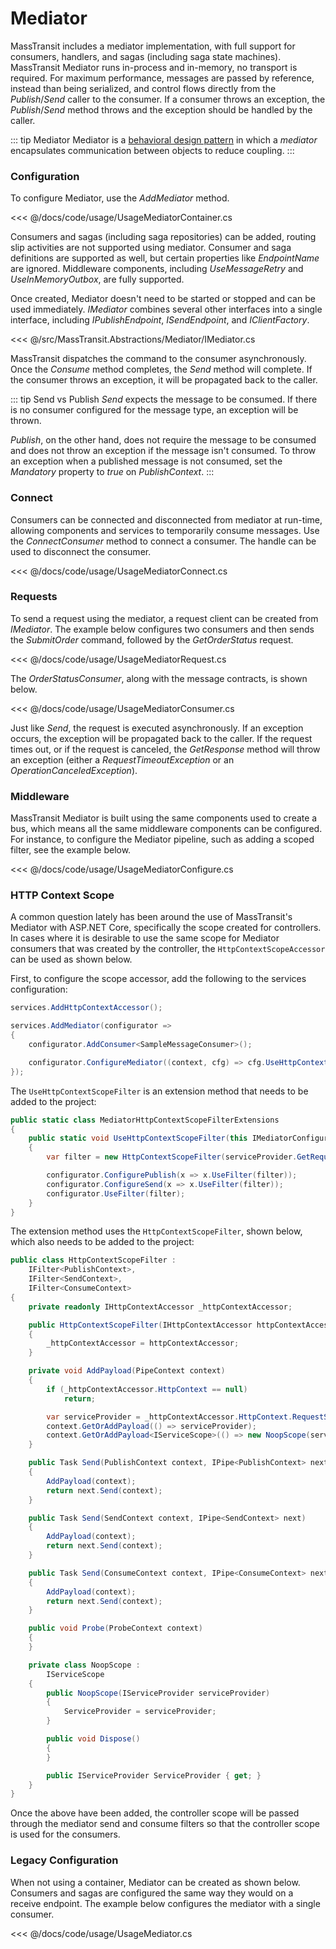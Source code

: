 # Mediator

MassTransit includes a mediator implementation, with full support for consumers, handlers, and sagas (including saga state machines). MassTransit Mediator runs in-process and in-memory, no transport is required. For maximum performance, messages are passed by reference, instead than being serialized, and control flows directly from the _Publish_/_Send_ caller to the consumer. If a consumer throws an exception, the _Publish_/_Send_ method throws and the exception should be handled by the caller.

::: tip Mediator
Mediator is a [behavioral design pattern](https://en.wikipedia.org/wiki/Mediator_pattern) in which a _mediator_ encapsulates communication between objects to reduce coupling.
:::

### Configuration

To configure Mediator, use the _AddMediator_ method.

<<< @/docs/code/usage/UsageMediatorContainer.cs

Consumers and sagas (including saga repositories) can be added, routing slip activities are not supported using mediator. Consumer and saga definitions are supported as well, but certain properties like _EndpointName_ are ignored. Middleware components, including _UseMessageRetry_ and _UseInMemoryOutbox_, are fully supported.

Once created, Mediator doesn't need to be started or stopped and can be used immediately. _IMediator_ combines several other interfaces into a single interface, including _IPublishEndpoint_, _ISendEndpoint_, and _IClientFactory_.

<<< @/src/MassTransit.Abstractions/Mediator/IMediator.cs

MassTransit dispatches the command to the consumer asynchronously. Once the _Consume_ method completes, the _Send_ method will complete. If the consumer throws an exception, it will be propagated back to the caller.

::: tip Send vs Publish
_Send_ expects the message to be consumed. If there is no consumer configured for the message type, an exception will be thrown.

_Publish_, on the other hand, does not require the message to be consumed and does not throw an exception if the message isn't consumed. To throw an exception when a published message is not consumed, set the _Mandatory_ property to _true_ on _PublishContext_.
:::

### Connect

Consumers can be connected and disconnected from mediator at run-time, allowing components and services to temporarily consume messages. Use the _ConnectConsumer_ method to connect a consumer. The handle can be used to disconnect the consumer.

<<< @/docs/code/usage/UsageMediatorConnect.cs

### Requests

To send a request using the mediator, a request client can be created from _IMediator_. The example below configures two consumers and then sends the _SubmitOrder_ command, followed by the _GetOrderStatus_ request.

<<< @/docs/code/usage/UsageMediatorRequest.cs

The _OrderStatusConsumer_, along with the message contracts, is shown below.

<<< @/docs/code/usage/UsageMediatorConsumer.cs

Just like _Send_, the request is executed asynchronously. If an exception occurs, the exception will be propagated back to the caller. If the request times out, or if the request is canceled, the _GetResponse_ method will throw an exception (either a _RequestTimeoutException_ or an _OperationCanceledException_).

### Middleware

MassTransit Mediator is built using the same components used to create a bus, which means all the same middleware components can be configured. For instance, to configure the Mediator pipeline, such as adding a scoped filter, see the example below.

<<< @/docs/code/usage/UsageMediatorConfigure.cs

### HTTP Context Scope

A common question lately has been around the use of MassTransit's Mediator with ASP.NET Core, specifically the scope created for controllers. In cases where it is desirable to use the same scope for Mediator consumers that was created by the controller, the `HttpContextScopeAccessor` can be used as shown below.

First, to configure the scope accessor, add the following to the services configuration:

```cs
services.AddHttpContextAccessor();

services.AddMediator(configurator =>
{
    configurator.AddConsumer<SampleMessageConsumer>();

    configurator.ConfigureMediator((context, cfg) => cfg.UseHttpContextScopeFilter(context));
});
```

The `UseHttpContextScopeFilter` is an extension method that needs to be added to the project:

```cs
public static class MediatorHttpContextScopeFilterExtensions
{
    public static void UseHttpContextScopeFilter(this IMediatorConfigurator configurator, IServiceProvider serviceProvider)
    {
        var filter = new HttpContextScopeFilter(serviceProvider.GetRequiredService<IHttpContextAccessor>());

        configurator.ConfigurePublish(x => x.UseFilter(filter));
        configurator.ConfigureSend(x => x.UseFilter(filter));
        configurator.UseFilter(filter);
    }
}
```

The extension method uses the `HttpContextScopeFilter`, shown below, which also needs to be added to the project:

```cs
public class HttpContextScopeFilter :
    IFilter<PublishContext>,
    IFilter<SendContext>,
    IFilter<ConsumeContext>
{
    private readonly IHttpContextAccessor _httpContextAccessor;

    public HttpContextScopeFilter(IHttpContextAccessor httpContextAccessor)
    {
        _httpContextAccessor = httpContextAccessor;
    }

    private void AddPayload(PipeContext context)
    {
        if (_httpContextAccessor.HttpContext == null)
            return;

        var serviceProvider = _httpContextAccessor.HttpContext.RequestServices;
        context.GetOrAddPayload(() => serviceProvider);
        context.GetOrAddPayload<IServiceScope>(() => new NoopScope(serviceProvider));
    }

    public Task Send(PublishContext context, IPipe<PublishContext> next)
    {
        AddPayload(context);
        return next.Send(context);
    }

    public Task Send(SendContext context, IPipe<SendContext> next)
    {
        AddPayload(context);
        return next.Send(context);
    }

    public Task Send(ConsumeContext context, IPipe<ConsumeContext> next)
    {
        AddPayload(context);
        return next.Send(context);
    }

    public void Probe(ProbeContext context)
    {
    }

    private class NoopScope :
        IServiceScope
    {
        public NoopScope(IServiceProvider serviceProvider)
        {
            ServiceProvider = serviceProvider;
        }

        public void Dispose()
        {
        }

        public IServiceProvider ServiceProvider { get; }
    }
}
```

Once the above have been added, the controller scope will be passed through the mediator send and consume filters so that the controller scope is used for the consumers.

### Legacy Configuration

When not using a container, Mediator can be created as shown below. Consumers and sagas are configured the same way they would on a receive endpoint. The example below configures the mediator with a single consumer.

<<< @/docs/code/usage/UsageMediator.cs

